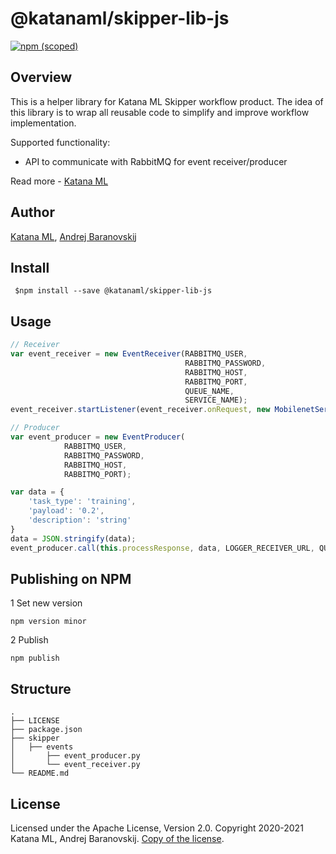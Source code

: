 # @katanaml/skipper-lib-js

[![npm (scoped)](https://img.shields.io/npm/v/@katanaml/skipper-lib-js.svg)](https://www.npmjs.com/package/@katanaml/skipper-lib-js)

## Overview

This is a helper library for Katana ML Skipper workflow product. The idea of this library is to wrap all reusable code to simplify and improve workflow implementation.

Supported functionality:

- API to communicate with RabbitMQ for event receiver/producer

Read more - [Katana ML](https://github.com/katanaml/katana-skipper)

## Author

[Katana ML](https://katanaml.io), [Andrej Baranovskij](https://github.com/abaranovskis-redsamurai)

## Install

``` shell
 $npm install --save @katanaml/skipper-lib-js
```

## Usage

```js
// Receiver
var event_receiver = new EventReceiver(RABBITMQ_USER, 
                                       RABBITMQ_PASSWORD, 
                                       RABBITMQ_HOST, 
                                       RABBITMQ_PORT, 
                                       QUEUE_NAME,
                                       SERVICE_NAME);
event_receiver.startListener(event_receiver.onRequest, new MobilenetService(), LOGGER_RECEIVER_URL);

// Producer
var event_producer = new EventProducer(
            RABBITMQ_USER,
            RABBITMQ_PASSWORD,
            RABBITMQ_HOST,
            RABBITMQ_PORT);

var data = {
    'task_type': 'training',
    'payload': '0.2',
    'description': 'string'
}
data = JSON.stringify(data);
event_producer.call(this.processResponse, data, LOGGER_RECEIVER_URL, QUEUE_NAME_DATA, SERVICE_NAME);
```

## Publishing on NPM

1 Set new version

``` shell
npm version minor
```

2 Publish

``` shell
npm publish
```

## Structure

``` shell
.
├── LICENSE
├── package.json
├── skipper
│   ├── events
│       ├── event_producer.py
│       └── event_receiver.py
└── README.md
```

## License

Licensed under the Apache License, Version 2.0. Copyright 2020-2021 Katana ML, Andrej Baranovskij. [Copy of the license](https://github.com/katanaml/katana-skipper/blob/master/LICENSE).
